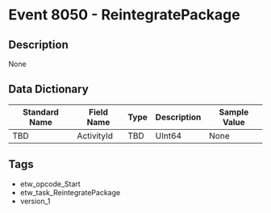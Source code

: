 # Event 8050 - ReintegratePackage

## Description
None

## Data Dictionary
|Standard Name|Field Name|Type|Description|Sample Value|
|---|---|---|---|---|
|TBD|ActivityId|TBD|UInt64|None|None|

## Tags
* etw_opcode_Start
* etw_task_ReintegratePackage
* version_1